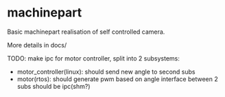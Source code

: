 # machinepart

Basic machinepart realisation of self controlled camera.

More details in docs/


TODO:
make ipc for motor controller, split into 2 subsystems:
  - motor_controller(linux): should send new angle to second subs
  - motor(rtos): should generate pwm based on angle
  interface between 2 subs should be ipc(shm?)